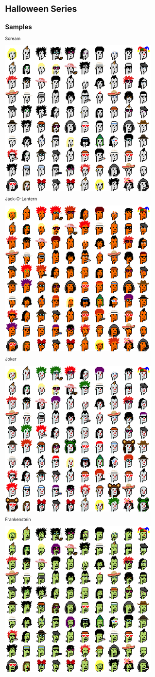 # Halloween Series



## Samples

Scream

![](i/screampunks@2x.png)

Jack-O-Lantern

![](i/jackpunks@2x.png)


Joker

![](i/jokerpunks@2x.png)


Frankenstein

![](i/frankensteinpunks@2x.png)


